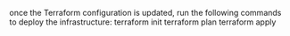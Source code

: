 once the Terraform configuration is updated, run the following commands to deploy the infrastructure:
terraform init
terraform plan
terraform apply
